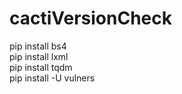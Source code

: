 # cactiVersionCheck
pip install bs4
<br>
pip install lxml<br>
pip install tqdm<br>
pip install -U vulners

